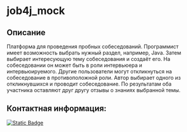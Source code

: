 job4j_mock
==============

## Описание
Платформа для проведения пробных собеседований. Программист имеет возможность выбрать нужный раздел, например, Java.
Затем выбирает интересующую тему собеседования и создаёт его. На собеседовании он может быть в роли интервьюера и 
интервьюируемого. Другие пользователи могут откликнуться на собеседование в противоположной роли. Автор выбирает 
одного из откликнувшихся и проводит собеседование. По результатам оба участника оставляют друг другу отзывы о
знаниях выбранной темы.



## Контактная информация:
<a href="https://t.me/ol_ruff">
<img alt="Static Badge" src="https://img.shields.io/badge/Telegram-blue?style=social&logo=telegram&logoColor=rgb&labelColor=hex&color=hex">
</a>

